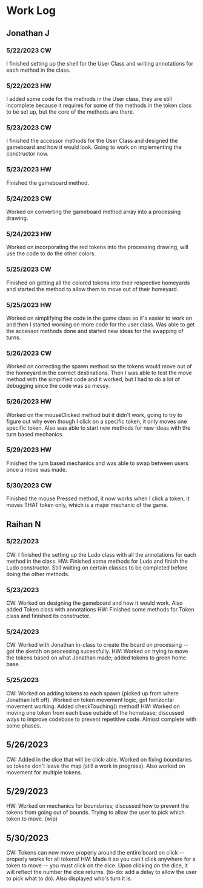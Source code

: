 # Work Log

## Jonathan J

### 5/22/2023 CW

I finished setting up the shell for the User Class and writing annotations for each method in the class.

### 5/22/2023 HW

I added some code for the methods in the User class, they are still incomplete because it requires for some of the methods in the token class to be set up, but the core of the methods are there.

### 5/23/2023 CW
 
I finished the accessor methods for the User Class and designed the gameboard and how it would look. Going to work on implementing the constructor now.

### 5/23/2023 HW

Finished the gameboard method.

### 5/24/2023 CW

Worked on converting the gameboard method array into a processing drawing.

### 5/24/2023 HW

Worked on incorporating the red tokens into the processing drawing, will use the code to do the other colors.

### 5/25/2023 CW

Finished on getting all the colored tokens into their respective homeyards and started the method to allow them to move out of their homeyard.

### 5/25/2023 HW

Worked on simplifying the code in the game class so it's easier to work on and then I started working on more code for the user class. Was able to get the accessor methods done and started new ideas for the swapping of turns.

### 5/26/2023 CW

Worked on correcting the spawn method so the tokens would move out of the homeyard in the correct destinations. Then I was able to test the move method with the simplified code and it worked, but I had to do a lot of debugging since the code was so messy.

### 5/26/2023 HW

Worked on the mouseClicked method but it didn't work, going to try to figure out why even though I click on a specific token, it only moves one specific token. Also was able to start new methods for new ideas with the turn based mechanics.

### 5/29/2023 HW

Finished the turn based mechanics and was able to swap between users once a move was made.

### 5/30/2023 CW

Finished the mouse Pressed method, it now works when I click a token, it moves THAT token only, which is a major mechanic of the game.

## Raihan N

### 5/22/2023

CW: I finished the setting up the Ludo class with all the annotations for each method in the class.
HW: Finished some methods for Ludo and finish the Ludo constructor. Still waiting on certain classes to be completed before doing the other methods.

### 5/23/2023
CW: Worked on designing the gameboard and how it would work. Also added Token class with annotations
HW: Finished some methods for Token class and finished its constructor.

### 5/24/2023
CW: Worked with Jonathan in-class to create the board on processing -- got the sketch on processing sucessfully.
HW: Worked on trying to move the tokens based on what Jonathan made; added tokens to green home base.

### 5/25/2023
CW: Worked on adding tokens to each spawn (picked up from where Jonathan left off). Worked on token movement logic, got horizontal movement working. Added checkTouching() method!
HW: Worked on moving one token from each base outside of the homebase; discussed ways to improve codebase to prevent repetitive code. Almost complete with some phases. 

## 5/26/2023
CW: Added in the dice that will be click-able. Worked on fixing boundaries so tokens don't leave the map (still a work in progress). Also worked on movement for multiple tokens.

## 5/29/2023
HW: Worked on mechanics for boundaries; discussed how to prevent the tokens from going out of bounds. Trying to allow the user to pick which token to move. (wip)

## 5/30/2023
CW: Tokens can now move properly around the entire board on click -- properly works for all tokens!
HW: Made it so you can't click anywhere for a token to move -- you must click on the dice. Upon clicking on the dice, it will reflect the number the dice returns. (to-do: add a delay to allow the user to pick what to do). Also displayed who's turn it is.

